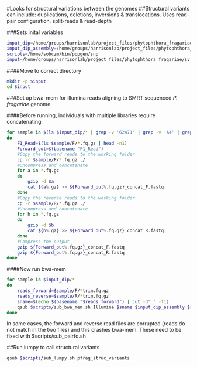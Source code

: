 #Looks for structural variations between the genomes
##Structural variants can include: duplications, deletions, inversions & translocations. Uses read-pair configuration, split-reads & read-depth

###Sets inital variables

```bash
input_dip=/home/groups/harrisonlab/project_files/phytophthora_fragariae/qc_dna/paired/P.fragariae
input_dip_assembly=/home/groups/harrisonlab/project_files/phytophthora_fragariae/summary_stats/95m_contigs_unmasked.fa
scripts=/home/sobczm/bin/popgen/snp
input=/home/groups/harrisonlab/project_files/phytophthora_fragariae/sv_calling
```

####Move to correct directory

```bash
mkdir -p $input
cd $input
```

###Set up bwa-mem for illumina reads aligning to SMRT sequenced *P. fragariae* genome

####Before running, individuals with multiple libraries require concatenating

```bash
for sample in $(ls $input_dip/* | grep -v '62471' | grep -v 'A4' | grep -v 'Bc23' | grep -v 'Nov27' | grep -v 'Nov5' | grep -v 'Nov77' | grep -v 'ONT3' | grep -v 'SCRP245_v2')
do
    F1_Read=$(ls $sample/F/*.fq.gz | head -n1)
    Forward_out=$(basename "F1_Read")
    #Copy the forward reads to the working folder
    cp -r $sample/F/*.fq.gz ./
    #Uncompress and concatenate
    for a in *.fq.gz
    do
        gzip -d $a
        cat ${a%.gz} >> ${Forward_out%.fq.gz}_concat_F.fastq
    done
    #Copy the reverse reads to the working folder
    cp -r $sample/R/*.fq.gz ./
    #Uncompress and concatenate
    for b in *.fq.gz
    do
        gzip -d $b
        cat ${b%.gz} >> ${Forward_out%.fq.gz}_concat_R.fastq
    done
    #Compress the output
    gzip ${Forward_out%.fq.gz}_concat_F.fastq
    gzip ${Forward_out%.fq.gz}_concat_R.fastq
done
```

####Now run bwa-mem

```bash
for sample in $input_dip/*
do
    reads_forward=$sample/F/*trim.fq.gz
    reads_reverse=$sample/R/*trim.fq.gz
    sname=$(echo $(basename "$reads_forward") | cut -d"_" -f1)
    qsub $scripts/sub_bwa_mem.sh Illumina $sname $input_dip_assembly $reads_forward $reads_reverse
done
```

In some cases, the forward and reverse read files are corrupted (reads do not match in the two files) and this crashes bwa-mem. These need to be fixed with $scripts/sub_pairfq.sh

##Run lumpy to call structural variants

```bash
qsub $scripts/sub_lumpy.sh pfrag_struc_variants
```
